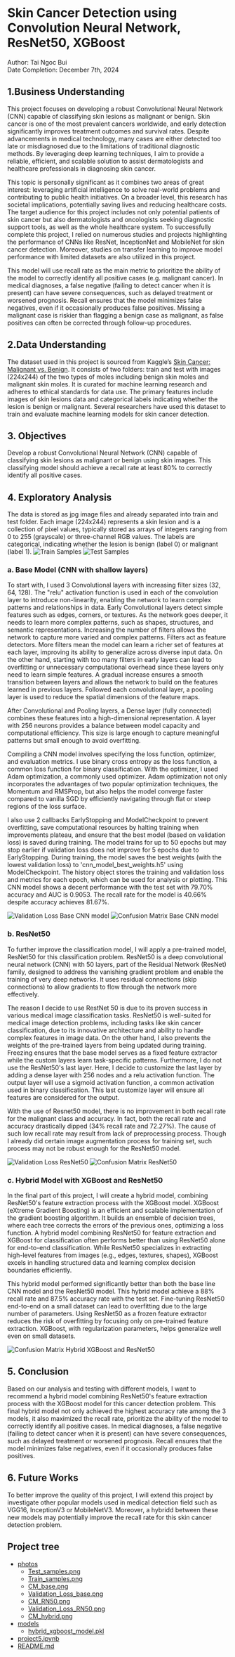 # Skin Cancer Detection using Convolution Neural Network, ResNet50, XGBoost

Author: Tai Ngoc Bui <br>
Date Completion: December 7th, 2024

## 1.Business Understanding
This project focuses on developing a robust Convolutional Neural Network (CNN) capable of classifying skin lesions as malignant or benign. Skin cancer is one of the most prevalent cancers worldwide, and early detection significantly improves treatment outcomes and survival rates. Despite advancements in medical technology, many cases are either detected too late or misdiagnosed due to the limitations of traditional diagnostic methods. By leveraging deep learning techniques, I aim to provide a reliable, efficient, and scalable solution to assist dermatologists and healthcare professionals in diagnosing skin cancer.

This topic is personally significant as it combines two areas of great interest: leveraging artificial intelligence to solve real-world problems and contributing to public health initiatives. On a broader level, this research has societal implications, potentially saving lives and reducing healthcare costs. The target audience for this project includes not only potential patients of skin cancer but also dermatologists and oncologists seeking diagnostic support tools, as well as the whole healthcare system. To successfully complete this project, I relied on numerous studies and projects highlighting the performance of CNNs like ResNet, InceptionNet and MobileNet for skin cancer detection. Moreover, studies on transfer learning to improve model performance with limited datasets are also utilized in this project.

This model will use recall rate as the main metric to prioritize the ability of the model to correctly identify all positive cases (e.g. malignant cancer). In medical diagnoses, a false negative (failing to detect cancer when it is present) can have severe consequences, such as delayed treatment or worsened prognosis. Recall ensures that the model minimizes false negatives, even if it occasionally produces false positives. Missing a malignant case is riskier than flagging a benign case as malignant, as false positives can often be corrected through follow-up procedures.


## 2.Data Understanding
The dataset used in this project is sourced from Kaggle’s [Skin Cancer: Malignant vs. Benign](https://www.kaggle.com/datasets/fanconic/skin-cancer-malignant-vs-benign). It consists of two folders: train and test with images (224x244) of the two types of moles including benign skin moles and malignant skin moles. It is curated for machine learning research and adheres to ethical standards for data use. The primary features include images of skin lesions data and categorical labels indicating whether the lesion is benign or malignant. Several researchers have used this dataset to train and evaluate machine learning models for skin cancer detection. 

## 3. Objectives
Develop a robust Convolutional Neural Network (CNN) capable of classifying skin lesions as malignant or benign using skin images. This classifying model should achieve a recall rate at least 80% to correctly identify all positive cases.

## 4. Exploratory Analysis
The data is stored as jpg image files and already separated into train and test folder. Each image (224x244) represents a skin lesion and is a collection of pixel values, typically stored as arrays of integers ranging from 0 to 255 (grayscale) or three-channel RGB values. The labels are categorical, indicating whether the lesion is benign (label 0) or malignant (label 1). 
![Train Samples](https://github.com/taingocbui/phase5_project/blob/main/photos/Train_samples.png)
![Test Samples](https://github.com/taingocbui/phase5_project/blob/main/photos/Test_samples.png)

### a. Base Model (CNN with shallow layers)
To start with, I used 3 Convolutional layers with increasing filter sizes (32, 64, 128). The "relu" activation function is used in each of the convolution layer to introduce non-linearity, enabling the network to learn complex patterns and relationships in data. Early Convolutional layers detect simple features such as edges, corners, or textures. As the network goes deeper, it needs to learn more complex patterns, such as shapes, structures, and semantic representations. Increasing the number of filters allows the network to capture more varied and complex patterns. Filters act as feature detectors. More filters mean the model can learn a richer set of features at each layer, improving its ability to generalize across diverse input data. On the other hand, starting with too many filters in early layers can lead to overfitting or unnecessary computational overhead since these layers only need to learn simple features. A gradual increase ensures a smooth transition between layers and allows the network to build on the features learned in previous layers. Followed each convolutional layer, a pooling layer is used to reduce the spatial dimensions of the feature maps.

After Convolutional and Pooling layers, a Dense layer (fully connected) combines these features into a high-dimensional representation. A layer with 256 neurons provides a balance between model capacity and computational efficiency. This size is large enough to capture meaningful patterns but small enough to avoid overfitting.

Compiling a CNN model involves specifying the loss function, optimizer, and evaluation metrics. I use binary cross entropy as the loss function, a common loss function for binary classification. With the optimizer, I used Adam optimization, a commonly used optimizer. Adam optimization not only incorporates the advantages of two popular optimization techniques, the Momentum and RMSProp, but also helps the model converge faster compared to vanilla SGD by efficiently navigating through flat or steep regions of the loss surface.

I also use 2 callbacks EarlyStopping and ModelCheckpoint to prevent overfitting, save computational resources by halting training when improvements plateau, and ensure that the best model (based on validation loss) is saved during training. The model trains for up to 50 epochs but may stop earlier if validation loss does not improve for 5 epochs due to EarlyStopping. During training, the model saves the best weights (with the lowest validation loss) to 'cnn_model_best_weights.h5' using ModelCheckpoint. The history object stores the training and validation loss and metrics for each epoch, which can be used for analysis or plotting. This CNN model shows a decent performance with the test set with 79.70% accuracy and AUC is 0.9053. The recall rate for the model is 40.66% despite accuracy achieves 81.67%.

![Validation Loss Base CNN model](https://github.com/taingocbui/phase5_project/blob/main/photos/Validation_Loss_base.png)
![Confusion Matrix Base CNN model](https://github.com/taingocbui/phase5_project/blob/main/photos/CM_base.png)

### b. ResNet50
To further improve the classification model, I will apply a pre-trained model, ResNet50 for this classification problem. ResNet50 is a deep convolutional neural network (CNN) with 50 layers, part of the Residual Network (ResNet) family, designed to address the vanishing gradient problem and enable the training of very deep networks. It uses residual connections (skip connections) to allow gradients to flow through the network more effectively. 

The reason I decide to use RestNet 50 is due to its proven success in various medical image classification tasks. ResNet50 is well-suited for medical image detection problems, including tasks like skin cancer classification, due to its innovative architecture and ability to handle complex features in image data. On the other hand, I also prevents the weights of the pre-trained layers from being updated during training. Freezing ensures that the base model serves as a fixed feature extractor while the custom layers learn task-specific patterns.
Furthermore, I do not use the ResNet50's last layer. Here, I decide to customize the last layer by adding a dense layer with 256 nodes and a relu activation function. The output layer will use a sigmoid activation function, a common activation used in binary classification. This last customize layer will ensure all features are considered for the output.

With the use of Resnet50 model, there is no improvement in both recall rate for the malignant class and accuracy. In fact, both the recall rate and accuracy drastically dipped (34% recall rate and 72.27%). The cause of such low recall rate may result from lack of preprocessing process. Though I already did certain image augmentation process for training set, such process may not be robust enough for the ResNet50 model.

![Validation Loss ResNet50](https://github.com/taingocbui/phase5_project/blob/main/photos/Validation_Loss_RN50.png)
![Confusion Matrix ResNet50](https://github.com/taingocbui/phase5_project/blob/main/photos/CM_RN50.png)

### c. Hybrid Model with XGBoost and ResNet50
In the final part of this project, I will create a hybrid model, combining ResNet50's feature extraction process with the XGBoost model. XGBoost (eXtreme Gradient Boosting) is an efficient and scalable implementation of the gradient boosting algorithm. It builds an ensemble of decision trees, where each tree corrects the errors of the previous ones, optimizing a loss function. A hybrid model combining ResNet50 for feature extraction and XGBoost for classification often performs better than using ResNet50 alone for end-to-end classification. While ResNet50 specializes in extracting high-level features from images (e.g., edges, textures, shapes), XGBoost excels in handling structured data and learning complex decision boundaries efficiently.

This hybrid model performed significantly better than both the base line CNN model and the ResNet50 model. This hybrid model achieve a 88% recall rate and 87.5% accuracy rate with the test set. Fine-tuning ResNet50 end-to-end on a small dataset can lead to overfitting due to the large number of parameters. Using ResNet50 as a frozen feature extractor reduces the risk of overfitting by focusing only on pre-trained feature extraction. XGBoost, with regularization parameters, helps generalize well even on small datasets.

![Confusion Matrix Hybrid XGBoost and ResNet50](https://github.com/taingocbui/phase5_project/blob/main/photos/CM_hybrid.png)


## 5. Conclusion
Based on our analysis and testing with different models, I want to recommend a hybrid model combining ResNet50's feature extraction process with the XGBoost model for this cancer detection problem. This final hybrid model not only achieved the highest accuracy rate among the 3 models, it also maximized the recall rate, prioritize the ability of the model to correctly identify all positive cases. In medical diagnoses, a false negative (failing to detect cancer when it is present) can have severe consequences, such as delayed treatment or worsened prognosis. Recall ensures that the model minimizes false negatives, even if it occasionally produces false positives.

## 6. Future Works
To better improve the quality of this project, I will extend this project by investigate other popular models used in medical detection field such as VGG16, InceptionV3 or MobileNetV3. Moreover, a hybridd between these new models may potentially improve the recall rate for this skin cancer detection problem.

## Project tree

 * [photos](./photos)
   * [Test_samples.png](./photos/Test_samples.png)
   * [Train_samples.png](./photos/Train_samples.png)
   * [CM_base.png](./photos/CM_base.png)
   * [Validation_Loss_base.png](./photos/Validation_Loss_base.png)
   * [CM_RN50.png](./photos/CM_RN50.png)   
   * [Validation_Loss_RN50.png](./photos/Validation_Loss_RN50.png)   
   * [CM_hybrid.png](./photos/CM_hybrid.png)
 * [models](./models)
   * [hybrid_xgboost_model.pkl](./models/hybrid_xgboost_model.pkl)
 * [project5.ipynb](./project5.ipynb)
 * [README.md](./README.md)